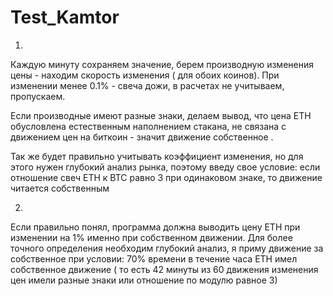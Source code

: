 # Test_Kamtor

1.

Каждую минуту сохраняем значение, берем производную изменения цены - находим скорость изменения ( для обоих коинов). При изменении менее 0.1% - свеча дожи, в расчетах не учитываем, пропускаем.

Если производные имеют разные знаки, делаем вывод, что цена ETH обусловлена естественным наполнением стакана, не связана с движением цен на биткоин - значит движение собственное .

Так же будет правильно учитывать коэффициент изменения, но для этого нужен глубокий анализ рынка, поэтому введу свое условие: если отношение свеч ETH к BTC равно 3 при одинаковом знаке, то движение читается собственным


2.

Если правильно понял, программа должна выводить цену ETH при изменении на 1% именно при собственном движении. Для более точного определения необходим глубокий анализ, я приму движение за собственное при условии: 70% времени в течение часа ETH имел собственное движение ( то есть 42 минуты из 60 движения изменения цен имели разные знаки или отношение по модулю равное 3)
